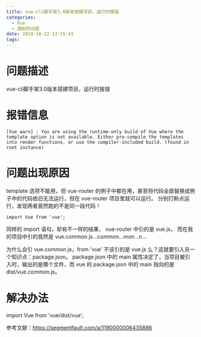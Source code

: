 ```yaml
---
title: vue-cli脚手架3.0版本搭建项目，运行时报错
categories:
  - Vue
  - 遇到的问题
date: 2019-10-22 13:55:43
tags:
---
```


# 问题描述

vue-cli脚手架3.0版本搭建项目，运行时报错

# 报错信息

```
[Vue warn] : You are using the runtime-only build of Vue where the template option is not available. Either pre-compile the templates into render functions, or use the compiler-included build. (found in root instance)
```

# 问题出现原因

template 选项不能用，但 vue-router 的例子中都在用，甚至将代码全部替换成例子中的代码依旧无法运行，但在 vue-router 项目里就可以运行。
分别打断点运行，发现两者竟然跑的不是同一段代码！
```
import Vue from 'vue';
```
同样的 import 语句，却有不一样的结果，
vue-router 中引的是 vue.js，
而在我的项目中引的竟然是 vue.common.js...common...mon...n...

为什么会引 vue.common.js，from 'vue' 不该引的是 vue.js 么？这就要引入另一个知识点：package.json。
package.json 中的 main 属性决定了，当项目被引入时，输出的是哪个文件，而 vue 的 package.json 中的 main 指向的是 dist/vue.common.js。

# 解决办法

import Vue from 'vue/dist/vue';

参考文献：https://segmentfault.com/a/1190000006435886
